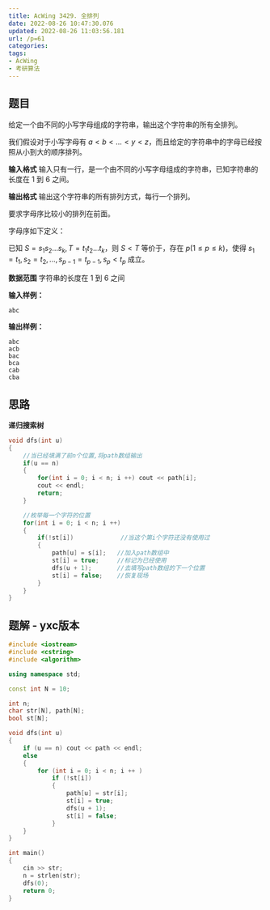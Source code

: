 ```yaml
---
title: AcWing 3429. 全排列
date: 2022-08-26 10:47:30.076
updated: 2022-08-26 11:03:56.181
url: /p=61
categories: 
tags: 
- AcWing
- 考研算法
---
```


## 题目
给定一个由不同的小写字母组成的字符串，输出这个字符串的所有全排列。

我们假设对于小写字母有 $a<b<…<y<z$，而且给定的字符串中的字母已经按照从小到大的顺序排列。

**输入格式**
输入只有一行，是一个由不同的小写字母组成的字符串，已知字符串的长度在 $1$ 到 $6$ 之间。

**输出格式**
输出这个字符串的所有排列方式，每行一个排列。

要求字母序比较小的排列在前面。

字母序如下定义：

已知 $S=s_1s_2…s_k,T=t_1t_2…t_k$，则 $S<T$ 等价于，存在 $p(1≤p≤k)$，使得 $s_1=t_1,s_2=t_2,…,s_{p−1}=t_{p−1},s_p<t_p$ 成立。

**数据范围**
字符串的长度在 $1$ 到 $6$ 之间

**输入样例：**
```
abc
```

**输出样例：**
```
abc
acb
bac
bca
cab
cba
```

## 思路
**递归搜索树**
```cpp
void dfs(int u)
{
    //当已经填满了前n个位置,将path数组输出
    if(u == n)
    {
        for(int i = 0; i < n; i ++) cout << path[i];
        cout << endl;
        return;
    }

    //枚举每一个字符的位置
    for(int i = 0; i < n; i ++)
    {
        if(!st[i])             //当这个第i个字符还没有使用过
        {
            path[u] = s[i];   //加入path数组中
            st[i] = true;     //标记为已经使用
            dfs(u + 1);       //去填写path数组的下一个位置
            st[i] = false;    //恢复现场
        }
    }
}
```

## 题解 - yxc版本
```cpp
#include <iostream>
#include <cstring>
#include <algorithm>

using namespace std;

const int N = 10;

int n;
char str[N], path[N];
bool st[N];

void dfs(int u)
{
    if (u == n) cout << path << endl;
    else
    {
        for (int i = 0; i < n; i ++ )
            if (!st[i])
            {
                path[u] = str[i];
                st[i] = true;
                dfs(u + 1);
                st[i] = false;
            }
    }
}

int main()
{
    cin >> str;
    n = strlen(str);
    dfs(0);
    return 0;
}
```